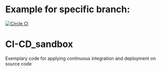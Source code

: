 # Example for specific branch:

[![Circle CI][circle-ci-status]][circle-ci]

# CI-CD_sandbox

Exemplary code for applying continuous integration and deployment on source code


[circle-ci-status]: https://circleci.com/gh/DerNeuburger/CI-CD_sandbox/tree/development.svg?style=shield&circle-token=:circle-token
[circle-ci]: https://circleci.com/gh/DerNeuburger/CI-CD_sandbox/tree/development
